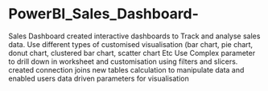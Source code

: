 # PowerBI_Sales_Dashboard-
Sales Dashboard 
created interactive dashboards to Track and analyse sales data.
Use different types of customised visualisation (bar chart, pie chart, donut chart, clustered bar chart, scatter chart Etc
Use Complex parameter to drill down in worksheet and customisation using filters and slicers.
created connection joins new tables calculation to manipulate data and enabled users data driven parameters for visualisation
